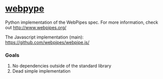 [webpype](https://github.com/ajvb/webpype)
=======

Python implementation of the WebPipes spec. For more information, check out http://www.webpipes.org/

The Javascript implementation (main): https://github.com/webpipes/webpipe.js/

### Goals

1. No dependencies outside of the standard library
2. Dead simple implementation
